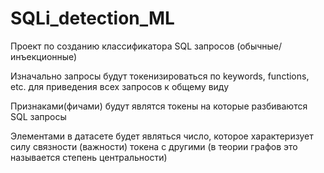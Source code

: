 # SQLi_detection_ML
Проект по созданию классификатора SQL запросов (обычные/инъекционные)

Изначально запросы будут токенизироваться по keywords, functions, etc. для приведения всех запросов к общему виду

Признаками(фичами) будут являтся токены на которые разбиваются SQL запросы

Элементами в датасете  будет являться число, которое характеризует силу связности (важности) токена с другими (в теории графов это называется степень центральности)
